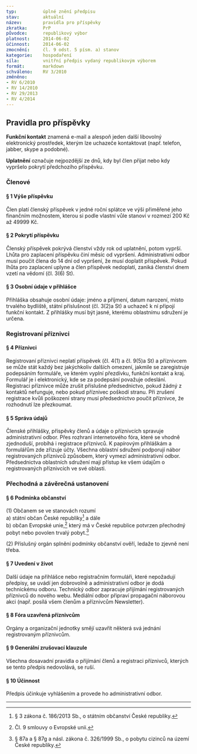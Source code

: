 ```yaml
---
typ:          úplné znění předpisu
stav:         aktuální
název:        pravidla pro příspěvky
zkratka:      PrP
původce:      republikový výbor
platnost:     2014-06-02
účinnost:     2014-06-02
zmocnění:     čl. 9 odst. 5 písm. a) stanov
kategorie:    hospodaření
síla:         vnitřní předpis vydaný republikovým výborem
formát:       markdown
schváleno:    RV 3/2010
změněno:
- RV 6/2010
- RV 14/2010
- RV 29/2013
- RV 4/2014
---
```


## Pravidla pro příspěvky

**Funkční kontakt** znamená e-mail a alespoň jeden další libovolný elektronický prostředek, kterým lze uchazeče kontaktovat (např. telefon, jabber, skype a podobné).

**Uplatnění** označuje nejpozdější ze dnů, kdy byl člen přijat nebo kdy vypršelo pokrytí předchozího příspěvku.

### Členové

#### § 1 Výše příspěvku

Člen platí členský příspěvek v jedné roční splátce ve výši přiměřené jeho finančním možnostem, kterou si podle vlastní vůle stanoví v rozmezí 200 Kč až 49999 Kč.

#### § 2 Pokrytí příspěvku

Členský příspěvek pokrývá členství vždy rok od uplatnění, potom vyprší. Lhůta pro zaplacení příspěvku činí měsíc od vypršení. Administrativní odbor musí poučit člena do 14 dní od vypršení, že musí doplatit příspěvek. Pokud lhůta pro zaplacení uplyne a člen příspěvek nedoplatí, zaniká členství dnem vzetí na vědomí (čl. 3(6) St).

#### § 3 Osobní údaje v přihlášce

Přihláška obsahuje osobní údaje: jméno a příjmení, datum narození, místo trvalého bydliště, státní příslušnost (čl. 3(2)a St) a uchazeč k ní připojí funkční kontakt. Z přihlášky musí být jasné, kterému oblastnímu sdružení je určena.

### Registrovaní příznivci

#### § 4 Příznivci

Registrovaní příznivci neplatí příspěvek (čl. 4(1) a čl. 9(5)a St) a příznivcem se může stát každý bez jakýchkoliv dalších omezení, jakmile se zaregistruje podepsáním formuláře, ve kterém vyplní přezdívku, funkční kontakt a kraj. Formulář je i elektronický, kde se za podepsání považuje odeslání. Registraci příznivce může zrušit příslušné předsednictvo, pokud žádný z kontaktů nefunguje, nebo pokud příznivec poškodí stranu. Při zrušení registrace kvůli poškození strany musí předsednictvo poučit příznivce, že rozhodnutí lze přezkoumat.

#### § 5 Správa údajů

Členské přihlášky, příspěvky členů a údaje o příznivcích spravuje administrativní odbor. Přes rozhraní internetového fóra, které se vhodně zjednoduší, probíhá i registrace příznivců. K papírovým přihláškám a formulářům zde zřizuje účty. Všechna oblastní sdružení podporují nábor registrovaných příznivců způsobem, který vymezí administrativní odbor. Předsednictva oblastních sdružení mají přístup ke všem údajům o registrovaných příznivcích ve své oblasti.

### Přechodná a závěrečná ustanovení

#### § 6 Podmínka občanství

(1) Občanem se ve stanovách rozumí  
  a) státní občan České republiky[^obcan-cr] a dále  
  b) občan Evropské unie,[^obcan-eu] který má v České republice potvrzen přechodný pobyt nebo povolen trvalý pobyt.[^trvaly-pobyt]

(2) Příslušný orgán splnění podmínky občanství ověří, ledaže to zjevně není třeba.

#### § 7 Uvedení v život

Další údaje na přihlášce nebo registračním formuláři, které nepožadují předpisy, se uvádí jen dobrovolně a administrativní odbor je dodá technickému odboru. Technický odbor zapracuje přijímání registrovaných příznivců do nového webu. Mediální odbor připraví propagační náborovou akci (např. posílá všem členům a příznivcům Newsletter).

#### § 8 Fóra uzavřená příznivcům

Orgány a organizační jednotky smějí uzavřít některá svá jednání registrovaným příznivcům.

#### § 9 Generální zrušovací klauzule

Všechna dosavadní pravidla o přijímání členů a registraci příznivců, kterých se tento předpis nedovolává, se ruší.

#### § 10 Účinnost

Předpis účinkuje vyhlášením a provede ho administrativní odbor.

----

[^obcan-cr]: § 3 zákona č. 186/2013 Sb., o státním občanství České republiky.
[^obcan-eu]: Čl. 9 smlouvy o Evropské unii.
[^trvaly-pobyt]: § 87a a § 87g a násl. zákona č. 326/1999 Sb., o pobytu cizinců na území České republiky.
